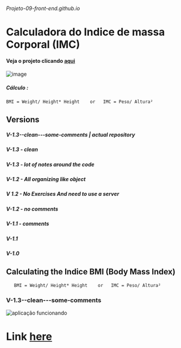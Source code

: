 ###### Projeto-09-front-end.github.io
# Calculadora do Indice de massa Corporal (IMC)
#### Veja o projeto clicando [aqui]( https://thiagomassenomaciel.github.io/Projeto-09-V-1.3--clean---some-comments-front-end.github.io/)
![image](https://github.com/user-attachments/assets/9ddd3348-285b-4ab7-bf45-d7b8e4865ded)
##### Cálculo :
```
BMI = Weight/ Height* Height    or   IMC = Peso/ Altura²
```
## Versions 
##### V-1.3--clean---some-comments | actual repository
##### V-1.3 - clean
##### V-1.3 - lot of notes around the code
##### V-1.2 - All organizing like object
##### V 1.2 - No Exercises And need to use a server
##### V-1.2 - no comments
##### V-1.1 - comments
##### V-1.1 
##### V-1.0


## Calculating the Indice **BMI (Body Mass Index)**
       BMI = Weight/ Height* Height    or   IMC = Peso/ Altura²
### V-1.3--clean---some-comments
![aplicação funcionando](https://github.com/ThiagoMassenoMaciel/Projeto-09-V-1.3--clean---some-comments-front-end.github.io/assets/107934374/7f7455cc-13ff-43d1-a394-3410a461c16e)


# Link [here]( https://thiagomassenomaciel.github.io/Projeto-09-V-1.3--clean---some-comments-front-end.github.io/)
